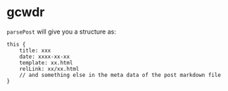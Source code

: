 # gcwdr

`parsePost` will give you a structure as:
```
this {
    title: xxx
    date: xxxx-xx-xx
    template: xx.html
    relLink: xx/xx.html
    // and something else in the meta data of the post markdown file
}
```


